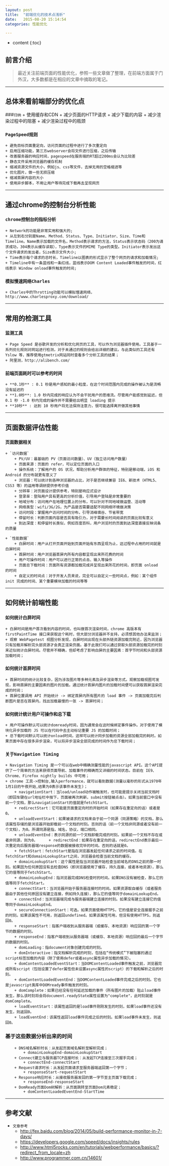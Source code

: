 ```yaml
---
layout: post
title:  "前端优化的技术点浅析"
date:   2015-08-20 15:14:54
categories: 性能优化

---
```



* content
{:toc}

## 前言介绍

> 最近关注前端页面的性能优化，参照一些文章做了整理，在前端方面属于门外汉，大多数都是在相应的文章中摘取的笔记。

---

## 总体来看前端部分的优化点

###`归纳`
	+ 使用缓存和CDN
	+ 减少页面的HTTP请求
	+ 减少下载的内容
	+ 减少渲染过程中的阻塞
	+ 减少渲染过程中的瓶颈

### `PageSpeed规则`
	+ 避免目标页面重定向，访问页面的过程中进行了多次重定向
	+ 启用压缩功能，第三方webserver会将文件进行压缩，之后传输
	+ 改善服务器的响应时间，pagespeed在服务端的RT超过200ms会认为比较差
	+ 静态文件采用浏览器的缓存机制
	+ 缩减资源文件的大小，例如js、css等文件，去掉无用的空格缩进等
	+ 优化图片，做一些无损压缩
	+ 缩减首屏内容的大小
	+ 使用异步脚本，不用让用户等待完成下载再去呈现网页

---

## 通过chrome的控制台分析性能
	
### `chrome控制台的指标分析`

	+ Network的功能是非常实用和强大的;
	+ 从左到右分别是Name、Method、Status、Type、Initiator、Size、Time和Timeline。Name表示加载的文件名，Method表示请求的方法，Status表示状态码（200为请求成功，304表示从缓存读取），Type表示文件的MIME Type的类型。Initiator表示发出这个文件请求的发出者，Size表示文件大小;
	+ Time表示每个请求的总时长，Timeline以图表的形式显示了整个网页的请求和加载情况;
	+ Timeline中有一条蓝线和一条红线，蓝线表示DOM Content Loaded事件触发的时间，红线表示 Window onload事件触发的时间;

### `模拟慢速网络Charles`

	+ Charles中的Throtting功能可以模拟慢速网络，http://www.charlesproxy.com/download/

---

## 常用的检测工具

### `监测工具`

	+ Page Speed 是谷歌开发的分析和优化网页的工具，可以作为浏览器插件使用。工具基于一系列优化规则对网站进行检测，对于未通过的规则会给出详细的建议。与此类似的工具还有 Yslow 等，推荐使用gtmetrix网站同时查看多个分析工具的结果；
	+ 阿里测，http://alibench.com/	

### `前端页面耗时可以参考的时间`

	+ **0.1秒** : 0.1 秒是用户感知的最小粒度，在这个时间范围内完成的操作被认为是流畅没有延迟的
	+ **1.0秒**: 1.0 秒内完成的响应认为不会干扰用户的思维流。尽管用户能感觉到延迟，但 0.1 秒 -1.0 秒内完成的操作并不需要给出明显 loading 提示
	+ **10秒** : 达到 10 秒用户将无法保持注意力，很可能选择离开做其他事情

---

##	页面数据评估性能

### `页面数据相关`

	+ `访问数据`
		+ PV/UV：最基础的 PV（页面访问数量）、UV（独立访问用户数量）
		+ 页面来源：页面的 refer，可以定位页面的入口
		+ 操作系统：了解用户的 OS 状况，帮助分析用户群体的特征，特别是移动端，iOS 和 Android 的分布就更有意义了
		+ 浏览器：可以统计到各种浏览器的占比，对于是否继续兼容 IE6、新技术（HTML5、CSS3 等）的运用等调研提供参考价值
		+ 分辨率：对页面设计提供参考，特别是响应式设计
		+ 登录率：登陆用户具有更高的分析价值，引导用户登陆是非常重要的
		+ 地域分布：访问用户在地理位置上的分布，可以针对不同地域做运营、活动等
		+ 网络类型：wifi/3G/2G，为产品是否需要适配不同网络环境做决策
		+ 访问时段：掌握用户访问时间的分布，引导消峰填谷、节省带宽
		+ 停留时长：判断页面内容是否具有吸引力，对于需要长时间阅读的页面比较有意义
		+ 到达深度：和停留时长类似，例如百度百科，用户浏览时的页面到达深度直接反映词条的质量
	
	+ `性能数据`
		+ 白屏时间：用户从打开页面开始到页面开始有东西呈现为止，这过程中占用的时间就是白屏时间
		+ 首屏时间：用户浏览器首屏内所有内容都呈现出来所花费的时间
		+ 用户可操作时间：用户可以进行正常的点击、输入等操作
		+ 页面总下载时间：页面所有资源都加载完成并呈现出来所花的时间，即页面 onload 的时间
		+ 自定义的时间点：对于开发人员来说，完全可以自定义一些时间点，例如：某个组件 init 完成的时间、某个重要模块加载的时间等等

---

## 如何统计前端性能

### `如何统计白屏时间`

	+ 白屏时间是用户首次看到内容的时间，也叫做首次渲染时间，chrome 高版本有 firstPaintTime 接口来获取这个耗时，但大部分浏览器并不支持，必须想其他办法来监测；
	+ 观察 WebPagetest 视图分析发现，白屏时间出现在头部外链资源加载完附近，因为浏览器只有加载并解析完头部资源才会真正渲染页面。基于此我们可以通过获取头部资源加载完的时刻来近似统计白屏时间。尽管并不精确，但却考虑了影响白屏的主要因素：首字节时间和头部资源加载时间；

### `如何统计首屏时间`

	+ 首屏时间的统计比较复杂，因为涉及图片等多种元素及异步渲染等方式。观察加载视图可发现，影响首屏的主要因素的图片的加载。通过统计首屏内图片的加载时间便可以获取首屏渲染完成的时间；
	+ 首屏位置调用 API 开始统计 -> 绑定首屏内所有图片的 load 事件 -> 页面加载完后判断图片是否在首屏内，找出加载最慢的一张 -> 首屏时间；

### `如何统计统计用户可操作和总下载`

	+ 用户可操作默认可以统计domready时间，因为通常会在这时候绑定事件操作。对于使用了模块化异步加载的 JS 可以在代码中去主动标记重要 JS 的加载时间；
	+ 总下载时间默认可以统计onload时间，这样可以统计同步加载的资源全部加载完的耗时。如果页面中存在很多异步渲染，可以将异步渲染全部完成的时间作为总下载时间；

### `关于Navigation Timing `

	+ Navigation Timing 是一个可以在web中精确测量性能的javascript API。这个API提供了一个简单的方法来获得页面导航、加载事件的精确而又详细的时间状态。目前在 IE9、Chrome、Firefox nightly builds 中可用；
	+ chrome 工具->控制台,输入performance，就可以看到数据(测量以毫秒的形式从1970年1月1日的午夜开始,结果为0表示该事件未发生)；
		+ navigationStart：当load/unload动作被触发时，也可能是提示关闭当前文档时（即回车键在url地址栏中按下，页面被再次刷新，submit按钮被点击）。如果当前窗口中没有前一个文档，那么navigationStart的值就是fetchStart。
		+ redirectStart：它可能是页面重定向时的开始时间（如果存在重定向的话）或者是0。
		+ unloadEventStart：如果被请求的文档来自于前一个同源（同源策略）的文档，那么该属性存储的是浏览器开始卸载前一个文档的时刻。否则的话（前一个文档非同源或者没有前一个文档），为0。所谓同源是指，域名，协议，端口相同。
		+ unloadEventEnd：表示同源的前一个文档卸载完成的时刻。如果前一个文档不存在或者非同源，则为0。		+ redirectEnd：如果存在重定向的话，redirectEnd表示最后一次重定向后服务器端response的数据被接收完毕的时间。否则的话就是0。
		+ fetchStart：fetchStart是指在浏览器发起任何请求之前的时间值。在fetchStart和domainLookupStart之间，浏览器会检查当前文档的缓存。	
		+ domainLookupStart：这个属性是指当浏览器开始检查当前域名的DNS之前的那一时刻。如果因为任何原因没有去检查DNS（即浏览器使用了缓存，持久连接，或者本地资源），那么它的值等同于fetchStart。
		+ domainLookupEnd：指浏览器完成DNS检查时的时间。如果DNS没有被检查，那么它的值等同于fetchStart。
		+ connectStart：当浏览器开始于服务器连接时的时间。如果资源取自缓存（或者服务器由于其他任何原因没有建立连接，例如持久连接），那么它的值等同于domainLookupEnd。
		+ connectEnd：当浏览器端完成与服务器端建立连接的时刻。如果没有建立连接它的值等同于domainLookupEnd。
		+ secureConnectionStart：可选。如果页面使用HTTPS，它的值是安全连接握手之前的时刻。如果该属性不可用，则返回undefined。如果该属性可用，但没有使用HTTPS，则返回0。
		+ responseStart：指客户端收到从服务器端（或缓存、本地资源）响应回的第一个字节的数据的时刻。
		+ responseEnd：指客户端收到从服务器端（或缓存、本地资源）响应回的最后一个字节的数据的时刻。
		+ domLoading：指document对象创建完成的时刻。
		+ domInteractive：指文档解析完成的时刻，包括在“传统模式”下被阻塞的通过script标签加载的内容（除了使用defer或者async属性异步加载的情况）。
		+ domContentLoadedEventStart：当DOMContentLoaded事件触发之前，浏览器完成所有script（包括设置了defer属性但未设置async属性的script）的下载和解析之后的时刻。
		+ domContentLoadedEventEnd：当DOMContentLoaded事件完成之后的时刻。它也是javascript类库中DOMready事件触发的时刻。
		+ domComplete：如果已经没有任何延迟加载的事件（所有图片的加载）阻止load事件发生，那么该时刻将会将document.readyState属性设置为"complete"，此时刻就是domComplete。
		+ loadEventStart：该属性返回的是load事件刚刚发生的时刻，如果load事件还没有发生，则返回0。
		+ loadEventEnd：该属性返回load事件完成之后的时刻。如果load事件未发生，则返回0。
		
### 基于这些数据分析出来的时间

		+ DNS域名解析时长：从发起页面域名解析至解析完成；
			+ domainLookupEnd-domainLookupStart
		+ Connect建立与服务器TCP连接时长：从发起TCP连接至三次握手完成；
			+ connectEnd-connectStart
		+ Request请求时长：从发起页面请求至服务器端返回第一个字节；
			+ responseStart-requestStart
		+ Response响应时长：从接收服务器发回的第一字节至主页面下载完成；
			+ responseEnd-responseStart	
		+ DomReady页面Dom树解析：从页面跳转至页面Dom元素稳定；
			+ domContentLoadedEventEnd-StartTime

---

##  参考文献	

+ `文章参考`
	+ http://fex.baidu.com/blog/2014/05/build-performance-monitor-in-7-days/
	+ https://developers.google.com/speed/docs/insights/rules
	+ http://www.html5rocks.com/en/tutorials/webperformance/basics/?redirect_from_locale=zh
	+ http://www.programmer.com.cn/14601/
